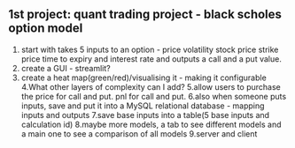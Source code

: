 
## 1st project: quant trading project - black scholes option model
1. start with takes 5 inputs to an option - price volatility stock price strike price time to expiry and interest rate and outputs a call and a put value.
2. create a GUI - streamlit?
3. create a heat map(green/red)/visualising it - making it configurable
4.What other layers of complexity can I add?
5.allow users to purchase the price for call and put. pnl for call and put.
6.also when someone puts inputs, save and put it into a MySQL relational database - mapping inputs and outputs
7.save base inputs into a table(5 base inputs and calculation id)
8.maybe more models, a tab to see different models and a main one to see a comparison of all models
9.server and client 
